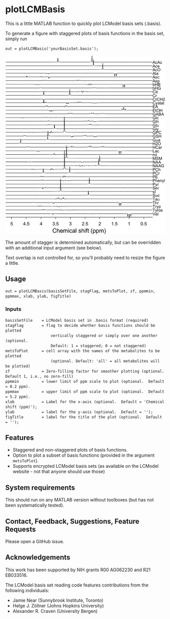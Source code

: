 # plotLCMBasis

This is a little MATLAB function to quickly plot LCModel basis sets (.basis).

To generate a figure with staggered plots of basis functions in the basis set, simply run
```
out = plotLCMBasis('yourBasisSet.basis');
```

<img src="graphics/example1.png" alt="Example basis set plot" />

The amount of stagger is determined automatically, but can be overridden with an additional input argument (see below).

Text overlap is not controlled for, so you'll probably need to resize the figure a little.

## Usage

```
out = plotLCMBasis(basisSetFile, stagFlag, metsToPlot, zf, ppmmin, ppmmax, xlab, ylab, figTitle)
```

### Inputs

```
basisSetFile    = LCModel basis set in .basis format (required)
stagFlag        = flag to decide whether basis functions should be plotted
                    vertically staggered or simply over one another (optional.
                    Default: 1 = staggered; 0 = not staggered)
metsToPlot      = cell array with the names of the metabolites to be plotted
                    (optional. Default: 'all' = all metabolites will be plotted)
zf              = Zero-filling factor for smoother plotting (optional. Default 1, i.e., no zero-fill)
ppmmin          = lower limit of ppm scale to plot (optional.  Default = 0.2 ppm).
ppmmax          = upper limit of ppm scale to plot (optional.  Default = 5.2 ppm).
xlab            = Label for the x-axis (optional.  Default = 'Chemical shift (ppm)');
ylab            = label for the y-axis (optional.  Default = '');
figTitle        = label for the title of the plot (optional.  Default = '');
```

## Features

- Staggered and non-staggered plots of basis functions.
- Option to plot a subset of basis functions (provided in the argument `metsToPlot`).
- Supports encrypted LCModel basis sets (as available on the LCModel website - not that anyone should use those)

## System requirements

This should run on any MATLAB version without toolboxes (but has not been systematically tested).

## Contact, Feedback, Suggestions, Feature Requests

Please open a GitHub issue.

## Acknowledgements

This work has been supported by NIH grants R00 AG062230 and R21 EB033516.

The LCModel basis set reading code features contributions from the following individuals:

- Jamie Near (Sunnybrook Institute, Toronto)
- Helge J. Zöllner (Johns Hopkins University)
- Alexander R. Craven (University Bergen)